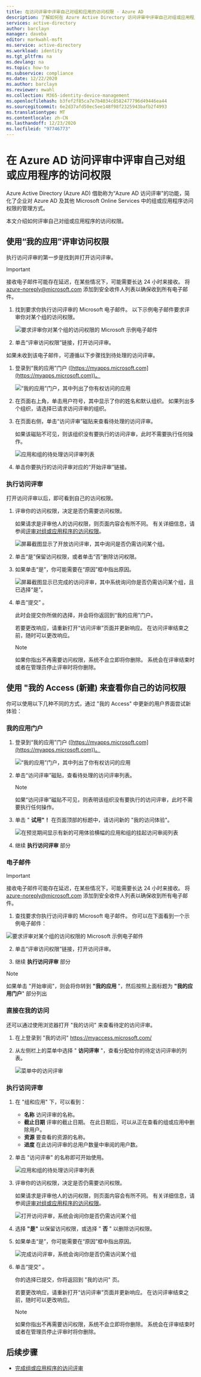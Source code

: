 ```yaml
---
title: 在访问评审中评审自己对组和应用的访问权限 - Azure AD
description: 了解如何在 Azure Active Directory 访问评审中评审自己对组或应用程序的访问权限。
services: active-directory
author: barclayn
manager: daveba
editor: markwahl-msft
ms.service: active-directory
ms.workload: identity
ms.tgt_pltfrm: na
ms.devlang: na
ms.topic: how-to
ms.subservice: compliance
ms.date: 12/22/2020
ms.author: barclayn
ms.reviewer: mwahl
ms.collection: M365-identity-device-management
ms.openlocfilehash: b3fef2f85ca7e7b4034c8582477796d49446ea44
ms.sourcegitcommit: 6e2d37afd50ec5ee148f98f2325943bafb2f4993
ms.translationtype: MT
ms.contentlocale: zh-CN
ms.lasthandoff: 12/23/2020
ms.locfileid: "97746773"
---
```

# <a name="review-access-for-yourself-to-groups-or-applications-in-azure-ad-access-reviews"></a>在 Azure AD 访问评审中评审自己对组或应用程序的访问权限

Azure Active Directory (Azure AD) 借助称为“Azure AD 访问评审”的功能，简化了企业对 Azure AD 及其他 Microsoft Online Services 中的组或应用程序访问权限的管理方式。

本文介绍如何评审自己对组或应用程序的访问权限。

## <a name="review-your-access-using-my-apps"></a>使用“我的应用”评审访问权限

执行访问评审的第一步是找到并打开访问评审。

>[!IMPORTANT]
> 接收电子邮件可能存在延迟，在某些情况下，可能需要长达 24 小时来接收。 将 azure-noreply@microsoft.com 添加到安全收件人列表以确保收到所有电子邮件。

1. 找到要求你执行访问评审的 Microsoft 电子邮件。 以下示例电子邮件要求评审你对某个组的访问权限。

    ![要求评审你对某个组的访问权限的 Microsoft 示例电子邮件](./media/review-your-access/access-review-email.png)

1. 单击“评审访问权限”链接，打开访问评审。

如果未收到该电子邮件，可遵循以下步骤找到待处理的访问评审。

1. 登录到“我的应用”门户 ([https://myapps.microsoft.com](https://myapps.microsoft.com))。

    ![“我的应用”门户，其中列出了你有权访问的应用](./media/review-your-access/myapps-access-panel.png)

1. 在页面右上角，单击用户符号，其中显示了你的姓名和默认组织。 如果列出多个组织，请选择已请求访问评审的组织。

1. 在页面右侧，单击“访问评审”磁贴来查看待处理的访问评审。

    如果该磁贴不可见，则该组织没有要执行的访问评审，此时不需要执行任何操作。

    ![应用和组的待处理访问评审列表](./media/review-your-access/access-reviews-list.png)

1. 单击你要执行的访问评审对应的“开始评审”链接。

### <a name="perform-the-access-review"></a>执行访问评审

打开访问评审以后，即可看到自己的访问权限。

1. 评审你的访问权限，决定是否仍需要访问权限。

    如果请求是评审他人的访问权限，则页面内容会有所不同。 有关详细信息，请参阅[评审对组或应用程序的访问权限](perform-access-review.md)。

    ![屏幕截图显示了开放访问评审，其中询问是否仍需访问某个组。](./media/review-your-access/perform-access-review.png)

1. 单击“是”保留访问权限，或者单击“否”删除访问权限。

1. 如果单击“是”，你可能需要在“原因”框中指出原因。 

    ![屏幕截图显示已完成的访问评审，其中系统询问你是否仍需访问某个组，且已选择“是”。](./media/review-your-access/perform-access-review-submit.png)

1. 单击“提交” 。

    此时会提交你所做的选择，并会将你返回到“我的应用”门户。

    若要更改响应，请重新打开“访问评审”页面并更新响应。 在访问评审结束之前，随时可以更改响应。

    > [!NOTE]
    > 如果你指出不再需要访问权限，系统不会立即将你删除。 系统会在评审结束时或者在管理员停止评审时将你删除。

## <a name="review-your-own-access-using-my-access-new"></a>使用 "我的 Access (新建) 来查看你自己的访问权限

你可以使用以下几种不同的方式，通过 "我的 Access" 中更新的用户界面尝试新体验：

### <a name="my-apps-portal"></a>我的应用门户

1. 登录到“我的应用”门户 ([https://myapps.microsoft.com](https://myapps.microsoft.com))。

    ![“我的应用”门户，其中列出了你有权访问的应用](./media/review-your-access/myapps-access-panel.png)

2. 单击“访问评审”磁贴，查看待处理的访问评审列表。

    > [!NOTE]
    > 如果“访问评审”磁贴不可见，则表明该组织没有要执行的访问评审，此时不需要执行任何操作。

3. 单击 " **试用"！** 在页面顶部的标题中，请访问新的 "我的访问体验"。

    ![在预览期间显示有新的可用体验横幅的应用和组的挂起访问审阅列表](./media/review-your-access/banner-your-access.png)

4. 继续 **执行访问评审** 部分

### <a name="email"></a>电子邮件

>[!IMPORTANT]
> 接收电子邮件可能存在延迟，在某些情况下，可能需要长达 24 小时来接收。 将 azure-noreply@microsoft.com 添加到安全收件人列表以确保收到所有电子邮件。

1. 查找要求你执行访问评审的 Microsoft 电子邮件。 你可以在下面看到一个示例电子邮件：

 ![要求评审对某个组的访问权限的 Microsoft 示例电子邮件](./media/review-your-access/access-review-email-preview.png)

2. 单击“评审访问权限”链接，打开访问评审。

3. 继续 **执行访问评审** 部分

>[!NOTE]
>如果单击 "开始审阅"，则会将你转到 **"我的应用** "，然后按照上面标题为 **"我的应用门户**" 部分列出

### <a name="directly-at-my-access"></a>直接在我的访问

还可以通过使用浏览器打开 "我的访问" 来查看待定的访问评审。

1. 在上登录到 "我的访问" https://myaccess.microsoft.com/

2. 从左侧栏上的菜单中选择 " **访问评审** "，查看分配给你的待定访问评审的列表。

   ![菜单中的访问评审](./media/review-your-access/access-review-menu.png)

### <a name="perform-the-access-review"></a>执行访问评审

1. 在 "组和应用" 下，可以看到：
    
    - **名称** 访问评审的名称。
    - **截止日期** 评审的截止日期。 在此日期后，可以从正在查看的组或应用中删除用户。
    - **资源** 要查看的资源的名称。
    - **进度** 在此访问评审的总用户数量中审阅的用户数。
    
2. 单击 "访问评审" 的名称即可开始使用。

   ![应用和组的待处理访问评审列表](./media/review-your-access/access-reviews-list-preview.png)

3. 评审你的访问权限，决定是否仍需要访问权限。

    如果请求是评审他人的访问权限，则页面内容会有所不同。 有关详细信息，请参阅[评审对组或应用程序的访问权限](perform-access-review.md)。

    ![打开访问评审，系统会询问你是否仍需访问某个组](./media/review-your-access/review-access-preview.png)

1. 选择 **"是"** 以保留访问权限，或选择 " **否** " 以删除访问权限。

1. 如果单击“是”，你可能需要在“原因”框中指出原因。 

    ![完成访问评审，系统会询问你是否仍需访问某个组](./media/review-your-access/review-access-yes-preview.png)

1. 单击“提交” 。

    你的选择已提交，你将返回到 "我的访问" 页。

    若要更改响应，请重新打开“访问评审”页面并更新响应。 在访问评审结束之前，随时可以更改响应。

    > [!NOTE]
    > 如果你指出不再需要访问权限，系统不会立即将你删除。 系统会在评审结束时或者在管理员停止评审时将你删除。

## <a name="next-steps"></a>后续步骤

- [完成组或应用程序的访问评审](complete-access-review.md)
